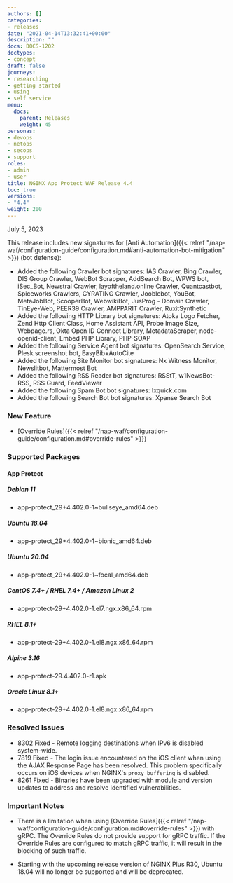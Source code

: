 ```yaml
---
authors: []
categories:
- releases
date: "2021-04-14T13:32:41+00:00"
description: ""
docs: DOCS-1202
doctypes:
- concept
draft: false
journeys:
- researching
- getting started
- using
- self service
menu:
  docs:
    parent: Releases
    weight: 45
personas:
- devops
- netops
- secops
- support
roles:
- admin
- user
title: NGINX App Protect WAF Release 4.4
toc: true
versions:
- "4.4"
weight: 200
---
```


July 5, 2023

This release includes new signatures for [Anti Automation]({{< relref "/nap-waf/configuration-guide/configuration.md#anti-automation-bot-mitigation" >}}) (bot defense):

- Added the following Crawler bot signatures: IAS Crawler, Bing Crawler, DIS Group Crawler, WebBot Scrapper, AddSearch Bot, WPWS bot, iSec_Bot, Newstral Crawler, layoftheland.online Crawler, Quantcastbot, Spiceworks Crawlers, CYRATING Crawler, Jooblebot, YouBot, MetaJobBot, ScooperBot, WebwikiBot, JusProg - Domain Crawler, TinEye-Web, PEER39 Crawler, AMPPARIT Crawler, RuxitSynthetic
- Added the following HTTP Library bot signatures: Atoka Logo Fetcher, Zend Http Client Class, Home Assistant API, Probe Image Size, Webpage.rs, Okta Open ID Connect Library, MetadataScraper, node-openid-client, Embed PHP Library, PHP-SOAP
- Added the following Service Agent bot signatures: OpenSearch Service, Plesk screenshot bot, EasyBib+AutoCite
- Added the following Site Monitor bot signatures: Nx Witness Monitor, Newslitbot, Mattermost Bot
- Added the following RSS Reader bot signatures: RSStT, w1NewsBot-RSS, RSS Guard, FeedViewer
- Added the following Spam Bot bot signatures: Ixquick.com
- Added the following Search Bot bot signatures: Xpanse Search Bot


### New Feature

- [Override Rules]({{< relref  "/nap-waf/configuration-guide/configuration.md#override-rules" >}}) 

### Supported Packages

#### App Protect

##### Debian 11

- app-protect_29+4.402.0-1~bullseye_amd64.deb

##### Ubuntu 18.04

- app-protect_29+4.402.0-1~bionic_amd64.deb

##### Ubuntu 20.04

- app-protect_29+4.402.0-1~focal_amd64.deb

##### CentOS 7.4+ / RHEL 7.4+ / Amazon Linux 2

- app-protect-29+4.402.0-1.el7.ngx.x86_64.rpm

##### RHEL 8.1+

- app-protect-29+4.402.0-1.el8.ngx.x86_64.rpm

##### Alpine 3.16

- app-protect-29.4.402.0-r1.apk

##### Oracle Linux 8.1+

- app-protect-29+4.402.0-1.el8.ngx.x86_64.rpm


### Resolved Issues

- 8302 Fixed - Remote logging destinations when IPv6 is disabled system-wide.
- 7819 Fixed - The login issue encountered on the iOS client when using the AJAX Response Page has been resolved. This problem specifically occurs on iOS devices when NGINX's `proxy_buffering` is disabled.
- 8261 Fixed - Binaries have been upgraded with module and version updates to address and resolve identified vulnerabilities.

### **Important Notes**
 
- There is a limitation when using [Override Rules]({{< relref "/nap-waf/configuration-guide/configuration.md#override-rules" >}}) with gRPC. The Override Rules do not provide support for gRPC traffic. If the Override Rules are configured to match gRPC traffic, it will result in the blocking of such traffic.
 
- Starting with the upcoming release version of NGINX Plus R30, Ubuntu 18.04 will no longer be supported and will be deprecated.
